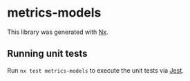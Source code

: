 # metrics-models

This library was generated with [Nx](https://nx.dev).

## Running unit tests

Run `nx test metrics-models` to execute the unit tests via [Jest](https://jestjs.io).
